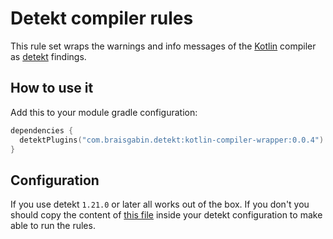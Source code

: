 # Detekt compiler rules

This rule set wraps the warnings and info messages of the [Kotlin][kotlin] compiler as [detekt][detekt] findings.

## How to use it

Add this to your module gradle configuration:

```kotlin
dependencies {
  detektPlugins("com.braisgabin.detekt:kotlin-compiler-wrapper:0.0.4")
}
```

## Configuration

If you use detekt `1.21.0` or later all works out of the box. If you don't you should copy the content of [this file][config.yml]
inside your detekt configuration to make able to run the rules.

[config.yml]: https://github.com/BraisGabin/detekt-compiler-rules/blob/main/src/main/resources/config/config.yml
[detekt]: https://detekt.github.io/
[kotlin]: https://kotlinlang.org/
